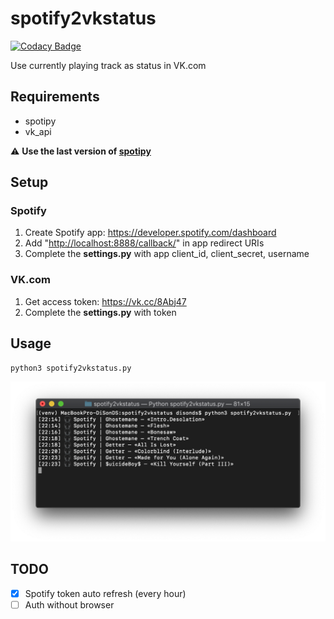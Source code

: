 # spotify2vkstatus

[![Codacy Badge](https://api.codacy.com/project/badge/Grade/978f1de803844a0b99e9e88e1d06afc9)](https://app.codacy.com/app/DiSonDS/spotify2vkstatus?utm_source=github.com&utm_medium=referral&utm_content=DiSonDS/spotify2vkstatus&utm_campaign=Badge_Grade_Dashboard)

Use currently playing track as status in VK.com

## Requirements
-   spotipy
-   vk_api

⚠️ **Use the last version of [spotipy](https://github.com/plamere/spotipy)**

## Setup

### Spotify
1.  Create Spotify app: <https://developer.spotify.com/dashboard>
2.  Add "<http://localhost:8888/callback/>" in app redirect URIs
3.  Complete the **settings.py** with app client_id, client_secret, username

### VK.com
1.  Get access token: <https://vk.cc/8Abj47>
2.  Complete the **settings.py** with token

## Usage

```console
python3 spotify2vkstatus.py
```
![Screenshot](screenshot.png)

## TODO
-   [x] Spotify token auto refresh (every hour)
-   [ ] Auth without browser

